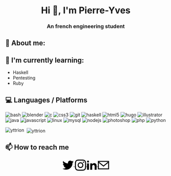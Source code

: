<!--
**yttrion/yttrion** is a ✨ _special_ ✨ repository because its `README.md` (this file) appears on your GitHub profile.
-->
<h1 align="center">Hi 👋, I'm Pierre-Yves</h1>
<h3 align="center">An french engineering student</h3>

## :book: About me:


## 🌱 I'm currently learning:
- Haskell
- Pentesting
- Ruby

## :computer: Languages / Platforms
<p align="left">
 	<img src="https://www.vectorlogo.zone/logos/gnu_bash/gnu_bash-icon.svg" alt="bash" width="40" height="40"/>
  	<img src="https://download.blender.org/branding/community/blender_community_badge_white.svg" alt="blender" width="40" height="40"/>
  	<img src="https://devicons.github.io/devicon/devicon.git/icons/c/c-original.svg" alt="c" width="40" height="40"/>
  	<img src="https://devicons.github.io/devicon/devicon.git/icons/css3/css3-original-wordmark.svg" alt="css3" width="40" height="40"/>
  	<img src="https://www.vectorlogo.zone/logos/git-scm/git-scm-icon.svg" alt="git" width="40" height="40"/>
  	<img src="https://upload.wikimedia.org/wikipedia/commons/1/1c/Haskell-Logo.svg" alt="haskell" width="40" height="40"/>
  	<img src="https://devicons.github.io/devicon/devicon.git/icons/html5/html5-original-wordmark.svg" alt="html5" width="40" height="40"/>
  	<img src="https://api.iconify.design/logos-hugo.svg" alt="hugo" width="40" height="40"/>
  	<img src="https://www.vectorlogo.zone/logos/adobe_illustrator/adobe_illustrator-icon.svg" alt="illustrator" width="40" height="40"/>
  	<img src="https://devicons.github.io/devicon/devicon.git/icons/java/java-original-wordmark.svg" alt="java" width="40" height="40"/>
  	<img src="https://devicons.github.io/devicon/devicon.git/icons/javascript/javascript-original.svg" alt="javascript" width="40" height="40"/>
  	<img src="https://devicons.github.io/devicon/devicon.git/icons/linux/linux-original.svg" alt="linux" width="40" height="40"/>
  	<img src="https://devicons.github.io/devicon/devicon.git/icons/mysql/mysql-original-wordmark.svg" alt="mysql" width="40" height="40"/>
  	<img src="https://devicons.github.io/devicon/devicon.git/icons/nodejs/nodejs-original-wordmark.svg" alt="nodejs" width="40" height="40"/>
  	<img src="https://devicons.github.io/devicon/devicon.git/icons/photoshop/photoshop-plain.svg" alt="photoshop" width="40" height="40"/>
  	<img src="https://devicons.github.io/devicon/devicon.git/icons/php/php-original.svg" alt="php" width="40" height="40"/>
  	<img src="https://devicons.github.io/devicon/devicon.git/icons/python/python-original.svg" alt="python" width="40" height="40"/>
</p>

<p>
  	<img align="left" src="https://github-readme-stats.vercel.app/api/top-langs/?username=yttrion&layout=compact&theme=vue" alt="yttrion" />
</p>
<p>&nbsp;
	<img align="center" src="https://github-readme-stats.vercel.app/api?username=yttrion&show_icons=true&theme=vue" alt="yttrion" />
</p>

## 📫 How to reach me
<p align="center">
	<a href="https://twitter.com/pydouault" target="blank">
		<img align="center" src="assets/twitter.svg" alt="pydouault" height="35" width="35" />
	</a>
	<a href="https://instagram.com/pydouault" target="blank">
		<img align="center" src="assets/instagram.svg" alt="pydouault" height="35" width="35" />
	</a>
	<a href="https://fr.linkedin.com/in/pierre-yves-douault-a1a8b8182" target="blank">
		<img align="center" src="assets/linkedin.svg" alt="pydouault" height="30" width="30" />
	</a>
	<a href="mailto:pierreyvesdouault@protonmail.com" target="blank">
		<img align="center" src="assets/email.svg" alt="pydouault" height="35" width="35" />
	</a>
</p>
